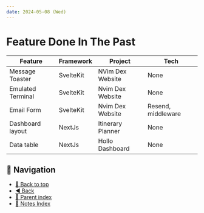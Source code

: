 ```yaml
---
date: 2024-05-08 (Wed)
---
```


# Feature Done In The Past

| Feature           | Framework | Project           | Tech               |
| ----------------- | --------- | ----------------- | ------------------ |
| Message Toaster   | SvelteKit | NVim Dex Website  | None               |
| Emulated Terminal | SvelteKit | Nvim Dex Website  | None               |
| Email Form        | SvelteKit | Nvim Dex Website  | Resend, middleware |
| Dashboard layout  | NextJs    | Itinerary Planner | None               |
| Data table        | NextJs    | Hollo Dashboard   | None               |

## 🧭 Navigation

- [🔼 Back to top](#feature-done-in-the-past)
- [◀️ Back](../../index.md)
- [🔖 Parent index](../../index.md)
- [📑 Notes Index](../../index.md)
